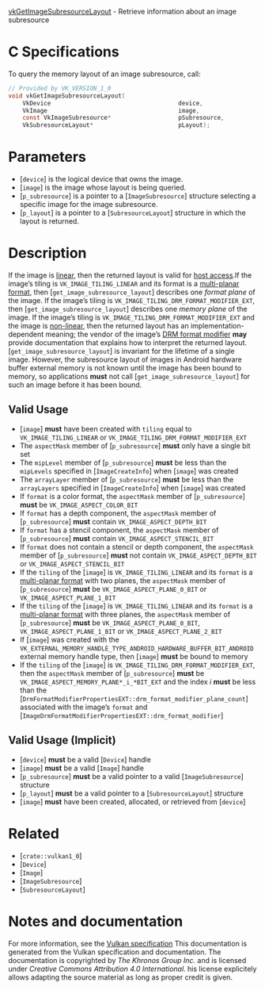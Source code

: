 [vkGetImageSubresourceLayout](https://www.khronos.org/registry/vulkan/specs/1.3-extensions/man/html/vkGetImageSubresourceLayout.html) - Retrieve information about an image subresource

# C Specifications
To query the memory layout of an image subresource, call:
```c
// Provided by VK_VERSION_1_0
void vkGetImageSubresourceLayout(
    VkDevice                                    device,
    VkImage                                     image,
    const VkImageSubresource*                   pSubresource,
    VkSubresourceLayout*                        pLayout);
```

# Parameters
- [`device`] is the logical device that owns the image.
- [`image`] is the image whose layout is being queried.
- [`p_subresource`] is a pointer to a [`ImageSubresource`] structure selecting a specific image for the image subresource.
- [`p_layout`] is a pointer to a [`SubresourceLayout`] structure in which the layout is returned.

# Description
If the image is [linear](https://www.khronos.org/registry/vulkan/specs/1.3-extensions/html/vkspec.html#glossary-linear-resource), then the
returned layout is valid for [host access](https://www.khronos.org/registry/vulkan/specs/1.3-extensions/html/vkspec.html#memory-device-hostaccess).If the image’s
tiling is `VK_IMAGE_TILING_LINEAR` and its
format is a [multi-planar
format](https://www.khronos.org/registry/vulkan/specs/1.3-extensions/html/vkspec.html#formats-requiring-sampler-ycbcr-conversion), then [`get_image_subresource_layout`] describes one
*format plane*
of the image.
If the image’s tiling is `VK_IMAGE_TILING_DRM_FORMAT_MODIFIER_EXT`, then
[`get_image_subresource_layout`] describes one *memory plane* of the image.
If the image’s tiling is `VK_IMAGE_TILING_DRM_FORMAT_MODIFIER_EXT` and
the image is [non-linear](https://www.khronos.org/registry/vulkan/specs/1.3-extensions/html/vkspec.html#glossary-linear-resource), then the returned
layout has an implementation-dependent meaning; the vendor of the image’s
[DRM format modifier](https://www.khronos.org/registry/vulkan/specs/1.3-extensions/html/vkspec.html#glossary-drm-format-modifier) **may**  provide
documentation that explains how to interpret the returned layout.[`get_image_subresource_layout`] is invariant for the lifetime of a single
image.
However, the subresource layout of images in Android hardware buffer
external memory is not known until the image has been bound to memory, so
applications  **must**  not call [`get_image_subresource_layout`] for such an
image before it has been bound.
## Valid Usage
-  [`image`] **must**  have been created with `tiling` equal to `VK_IMAGE_TILING_LINEAR` or `VK_IMAGE_TILING_DRM_FORMAT_MODIFIER_EXT`
-    The `aspectMask` member of [`p_subresource`] **must**  only have a single bit set
-    The `mipLevel` member of [`p_subresource`] **must**  be less than the `mipLevels` specified in [`ImageCreateInfo`] when [`image`] was created
-    The `arrayLayer` member of [`p_subresource`] **must**  be less than the `arrayLayers` specified in [`ImageCreateInfo`] when [`image`] was created
-    If `format` is a color format, the `aspectMask` member of [`p_subresource`] **must**  be `VK_IMAGE_ASPECT_COLOR_BIT`
-    If `format` has a depth component, the `aspectMask` member of [`p_subresource`] **must**  contain `VK_IMAGE_ASPECT_DEPTH_BIT`
-    If `format` has a stencil component, the `aspectMask` member of [`p_subresource`] **must**  contain `VK_IMAGE_ASPECT_STENCIL_BIT`
-    If `format` does not contain a stencil or depth component, the `aspectMask` member of [`p_subresource`] **must**  not contain `VK_IMAGE_ASPECT_DEPTH_BIT` or `VK_IMAGE_ASPECT_STENCIL_BIT`
-    If the `tiling` of the [`image`] is `VK_IMAGE_TILING_LINEAR` and its `format` is a [multi-planar format](https://www.khronos.org/registry/vulkan/specs/1.3-extensions/html/vkspec.html#formats-requiring-sampler-ycbcr-conversion) with two planes, the `aspectMask` member of [`p_subresource`] **must**  be `VK_IMAGE_ASPECT_PLANE_0_BIT` or `VK_IMAGE_ASPECT_PLANE_1_BIT`
-    If the `tiling` of the [`image`] is `VK_IMAGE_TILING_LINEAR` and its `format` is a [multi-planar format](https://www.khronos.org/registry/vulkan/specs/1.3-extensions/html/vkspec.html#formats-requiring-sampler-ycbcr-conversion) with three planes, the `aspectMask` member of [`p_subresource`] **must**  be `VK_IMAGE_ASPECT_PLANE_0_BIT`, `VK_IMAGE_ASPECT_PLANE_1_BIT` or `VK_IMAGE_ASPECT_PLANE_2_BIT`
-    If [`image`] was created with the `VK_EXTERNAL_MEMORY_HANDLE_TYPE_ANDROID_HARDWARE_BUFFER_BIT_ANDROID` external memory handle type, then [`image`] **must**  be bound to memory
-    If the `tiling` of the [`image`] is `VK_IMAGE_TILING_DRM_FORMAT_MODIFIER_EXT`, then the `aspectMask` member of [`p_subresource`] **must**  be `VK_IMAGE_ASPECT_MEMORY_PLANE*_i_*BIT_EXT` and the index *i* **must**  be less than the [`DrmFormatModifierPropertiesEXT::drm_format_modifier_plane_count`] associated with the image’s `format` and [`ImageDrmFormatModifierPropertiesEXT::drm_format_modifier`]

## Valid Usage (Implicit)
-  [`device`] **must**  be a valid [`Device`] handle
-  [`image`] **must**  be a valid [`Image`] handle
-  [`p_subresource`] **must**  be a valid pointer to a valid [`ImageSubresource`] structure
-  [`p_layout`] **must**  be a valid pointer to a [`SubresourceLayout`] structure
-  [`image`] **must**  have been created, allocated, or retrieved from [`device`]

# Related
- [`crate::vulkan1_0`]
- [`Device`]
- [`Image`]
- [`ImageSubresource`]
- [`SubresourceLayout`]

# Notes and documentation
For more information, see the [Vulkan specification](https://www.khronos.org/registry/vulkan/specs/1.3-extensions/html/vkspec.html)
This documentation is generated from the Vulkan specification and documentation.
The documentation is copyrighted by *The Khronos Group Inc.* and is licensed under *Creative Commons Attribution 4.0 International*.
his license explicitely allows adapting the source material as long as proper credit is given.
        